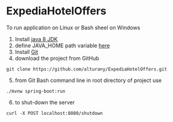 # ExpediaHotelOffers

To run application on Linux or Bash sheel on Windows
1. Install [java 8 JDK](http://www.oracle.com/technetwork/java/javase/downloads/jdk8-downloads-2133151.html)
1. define JAVA_HOME path variable [here](https://docs.oracle.com/cd/E19182-01/820-7851/inst_cli_jdk_javahome_t/)
1. Install [Git](https://git-scm.com/book/en/v2/Getting-Started-Installing-Git)
1. download the project from GitHub 
```
git clone https://github.com/alturany/ExpediaHotelOffers.git
```
5. from Git Bash command line in root directory of project use 
```
./mvnw spring-boot:run
``` 
6. to shut-down the server 
```
curl -X POST localhost:8080/shutdown
```
